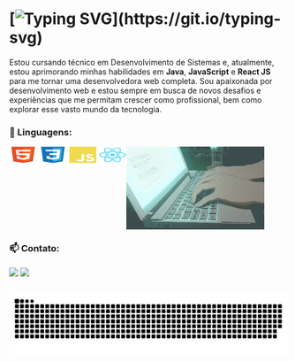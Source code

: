 # [![Typing SVG](https://readme-typing-svg.demolab.com?font=Fira+Code&pause=1000&color=0578CA&random=false&width=435&lines=%F0%9F%91%8B+Ol%C3%A1%2C+eu+sou+a+Gabriella!)](https://git.io/typing-svg)

Estou cursando técnico em Desenvolvimento de Sistemas e, atualmente, estou aprimorando minhas habilidades em **Java**, **JavaScript** e **React JS** para me tornar uma desenvolvedora web completa. Sou apaixonada por desenvolvimento web e estou sempre em busca de novos desafios e experiências que me permitam crescer como profissional, bem como explorar esse vasto mundo da tecnologia. 

### 🔧 Linguagens:
<div style="display: inline-block;">

 <img align="right" alt="gif" height="150" width="250" src="assets/gifcomputer.gif">

   <img align="center" alt="HTML" height="30" width="50" src="https://raw.githubusercontent.com/devicons/devicon/master/icons/html5/html5-original.svg">
  <img align="center" alt="CSS" height="30" width="50" src="https://raw.githubusercontent.com/devicons/devicon/master/icons/css3/css3-original.svg">
  <img align="center" alt="Js" height="30" width="50" src="https://raw.githubusercontent.com/devicons/devicon/master/icons/javascript/javascript-plain.svg">
  <img align="center" alt="React" height="30" width="50" src="https://raw.githubusercontent.com/devicons/devicon/master/icons/react/react-original.svg">
   
<br>


</div>

  ### 📫 Contato:
 
<div>



  <a href = "mailto:gabimabento@gmail.com"><img align="center" src="https://img.shields.io/badge/Gmail-D14836?style=for-the-badge&logo=gmail&logoColor=white" target="_blank"></a>
  <a href="https://www.linkedin.com/in/gabriella-maurea-bento-b7908a240/" target="_blank"><img align="center" src="https://img.shields.io/badge/-LinkedIn-%230077B5?style=for-the-badge&logo=linkedin&logoColor=white" target="_blank"></a> 

 <br>
  
</div>



<picture>
  <source media="(prefers-color-scheme: dark)" srcset="https://raw.githubusercontent.com/gabibento/gabibento/output/github-contribution-grid-snake-dark.svg">
  <source media="(prefers-color-scheme: light)" srcset="https://raw.githubusercontent.com/gabibento/gabibento/output/github-contribution-grid-snake.svg">
  <img alt="github contribution grid snake animation" src="https://raw.githubusercontent.com/gabibento/gabibento/output/github-contribution-grid-snake.svg">
</picture>
